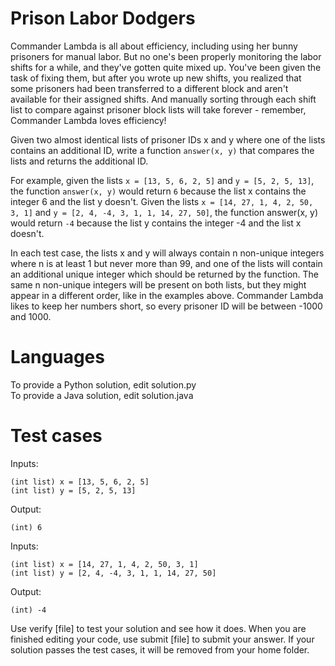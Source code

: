 Prison Labor Dodgers
====================

Commander Lambda is all about efficiency, including using her bunny prisoners for manual labor. But no one's been properly monitoring the labor shifts for a while, and they've gotten quite mixed up. You've been given the task of fixing them, but after you wrote up new shifts, you realized that some prisoners had been transferred to a different block and aren't available for their assigned shifts. And manually sorting through each shift list to compare against prisoner block lists will take forever - remember, Commander Lambda loves efficiency!

Given two almost identical lists of prisoner IDs x and y where one of the lists contains an additional ID, write a function `answer(x, y)` that compares the lists and returns the additional ID.

For example, given the lists `x = [13, 5, 6, 2, 5]` and `y = [5, 2, 5, 13]`, the function `answer(x, y)` would return `6` because the list x contains the integer 6 and the list y doesn't. Given the lists `x = [14, 27, 1, 4, 2, 50, 3, 1]` and `y = [2, 4, -4, 3, 1, 1, 14, 27, 50]`, the function answer(x, y) would return `-4` because the list y contains the integer -4 and the list x doesn't.

In each test case, the lists x and y will always contain n non-unique integers where n is at least 1 but never more than 99, and one of the lists will contain an additional unique integer which should be returned by the function.  The same n non-unique integers will be present on both lists, but they might appear in a different order, like in the examples above. Commander Lambda likes to keep her numbers short, so every prisoner ID will be between -1000 and 1000.

Languages
=========

To provide a Python solution, edit solution.py  
To provide a Java solution, edit solution.java  

Test cases
==========

Inputs:

    (int list) x = [13, 5, 6, 2, 5]
    (int list) y = [5, 2, 5, 13]

Output:

    (int) 6

Inputs:

    (int list) x = [14, 27, 1, 4, 2, 50, 3, 1]
    (int list) y = [2, 4, -4, 3, 1, 1, 14, 27, 50]

Output:

    (int) -4

Use verify [file] to test your solution and see how it does. When you are finished editing your code, use submit [file] to submit your answer. If your solution passes the test cases, it will be removed from your home folder.
